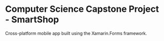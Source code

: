 Computer Science Capstone Project - SmartShop
=============================================

Cross-platform mobile app built using the Xamarin.Forms framework.